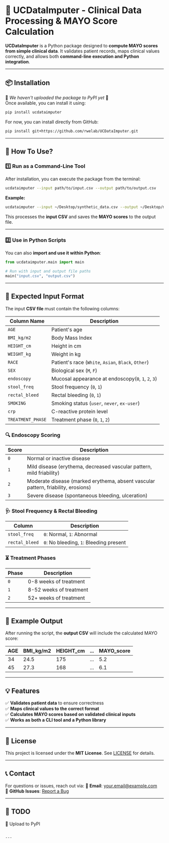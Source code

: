 # 🏥 UCDataImputer - Clinical Data Processing & MAYO Score Calculation

**UCDataImputer** is a Python package designed to **compute MAYO scores from simple clinical data**. It validates patient records, maps clinical values correctly, and allows both **command-line execution and Python integration**.

---

## **📦 Installation**
🚧 *We haven't uploaded the package to PyPI yet* 🚧  
Once available, you can install it using:

```sh
pip install ucdataimputer
```

For now, you can install directly from GitHub:

```sh
pip install git+https://github.com/rwelab/UCDataImputer.git
```

---

## **🚀 How To Use?**
### **1️⃣ Run as a Command-Line Tool**
After installation, you can execute the package from the terminal:

```sh
ucdataimputer --input path/to/input.csv --output path/to/output.csv
```

**Example:**
```sh
ucdataimputer --input ~/Desktop/synthetic_data.csv --output ~/Desktop/mayo_scores_output.csv
```

This processes the **input CSV** and saves the **MAYO scores** to the output file.

---

### **2️⃣ Use in Python Scripts**
You can also **import and use it within Python**:

```python
from ucdataimputer.main import main

# Run with input and output file paths
main("input.csv", "output.csv")
```

---

## **📝 Expected Input Format**
The input **CSV file** must contain the following columns:

| Column Name      |                 Description                        |
|------------------|----------------------------------------------------|
| `AGE`            | Patient's age                                      |
| `BMI_kg/m2`      | Body Mass Index                                    |
| `HEIGHT_cm`      | Height in cm                                       |
| `WEIGHT_kg`      | Weight in kg                                       |
| `RACE`           | Patient's race (`White`, `Asian`, `Black`, `Other`)|
| `SEX`            | Biological sex (`M`, `F`)                          |
| `endoscopy`      | Mucosal appearance at endoscopy(`0`, `1`, `2`, `3`)|
| `stool_freq`     | Stool frequency (`0`, `1`)                         |
| `rectal_bleed`   | Rectal bleeding (`0`, `1`)                         |
| `SMOKING`        | Smoking status (`user`, `never`, `ex-user`)        |
| `crp`            | C-reactive protein level                           |
| `TREATMENT_PHASE`| Treatment phase (`0`, `1`, `2`)                    |

### **🔍 Endoscopy Scoring**
| Score |                              Description                                        |
|-------|---------------------------------------------------------------------------------|
| `0` | Normal or inactive disease                                                        |
| `1` | Mild disease (erythema, decreased vascular pattern, mild friability)              |
| `2` | Moderate disease (marked erythema, absent vascular pattern, friability, erosions) |
| `3` | Severe disease (spontaneous bleeding, ulceration)                                 |

### **🩺 Stool Frequency & Rectal Bleeding**
| Column        |              Description                 |
|--------------|-------------------------------------------|
| `stool_freq` | `0`: Normal, `1`: Abnormal                |
| `rectal_bleed` | `0`: No bleeding, `1`: Bleeding present |

### **⏳ Treatment Phases**
| Phase | Description |
|-------|-------------|
| `0` | 0-8 weeks of treatment |
| `1` | 8-52 weeks of treatment |
| `2` | 52+ weeks of treatment |

---

## **🧪 Example Output**
After running the script, the **output CSV** will include the calculated MAYO score:

| AGE | BMI_kg/m2 | HEIGHT_cm | ... | MAYO_score |
|-----|----------|----------|-----|------------|
| 34  | 24.5     | 175      | ... | 5.2        |
| 45  | 27.3     | 168      | ... | 6.1        |

---

## **💡 Features**
✅ **Validates patient data** to ensure correctness  
✅ **Maps clinical values to the correct format**  
✅ **Calculates MAYO scores based on validated clinical inputs**  
✅ **Works as both a CLI tool and a Python library**  

---

## **📄 License**
This project is licensed under the **MIT License**. See [LICENSE](LICENSE) for details.

---

## **📞 Contact**
For questions or issues, reach out via:
📧 **Email**: your.email@example.com  
🔗 **GitHub Issues**: [Report a Bug](https://github.com/rwelab/UCDataImputer/issues)

---

## **📌 TODO**
🔹 Upload to PyPI  

```

---
